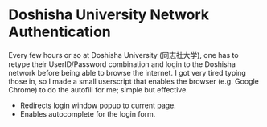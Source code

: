 Doshisha University Network Authentication
==========================================

Every few hours or so at Doshisha University (同志社大学), one has to retype their UserID/Password combination and login to the Doshisha network before being able to browse the internet. I got very tired typing those in, so I made a small userscript that enables the browser (e.g. Google Chrome) to do the autofill for me; simple but effective.

- Redirects login window popup to current page.
- Enables autocomplete for the login form.